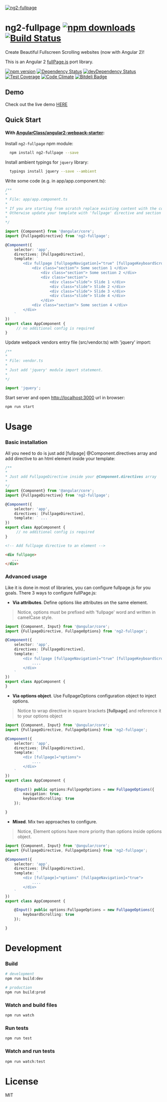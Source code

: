 [![ng2-fullpage](https://raw.githubusercontent.com/meiblorn/ng2-fullpage/develop/logo.png)](https://github.com/meiblorn/ng2-fullpage)
# ng2-fullpage [![npm downloads](https://img.shields.io/npm/dm/ng2-fullpage.svg)](https://npmjs.org/ng2-fullpage)[![Build Status](https://travis-ci.org/meiblorn/ng2-fullpage.svg?branch=master)](https://travis-ci.org/meiblorn/ng2-fullpage)
Create Beautiful Fullscreen Scrolling websites (now with Angular 2)!

This is an Angular 2 [fullPage.js](https://github.com/alvarotrigo/fullPage.js) port library.
  
[![npm version](https://badge.fury.io/js/ng2-fullpage.svg)](https://badge.fury.io/js/ng2-fullpage)
[![Dependency Status](https://david-dm.org/meiblorn/ng2-fullpage.svg)](https://david-dm.org/meiblorn/ng2-fullpage)
[![devDependency Status](https://david-dm.org/meiblorn/ng2-fullpage/dev-status.svg)](https://david-dm.org/meiblorn/ng2-fullpage#info=devDependencies)
[![Test Coverage](https://codeclimate.com/github/meiblorn/ng2-fullpage/badges/coverage.svg)](https://codeclimate.com/github/meiblorn/ng2-fullpage/coverage)
[![Code Climate](https://codeclimate.com/github/meiblorn/ng2-fullpage/badges/gpa.svg)](https://codeclimate.com/github/meiblorn/ng2-fullpage)
[![Bitdeli Badge](https://d2weczhvl823v0.cloudfront.net/meiblorn/ng2-fullpage/trend.png)](https://bitdeli.com/free "Bitdeli Badge")

## Demo

Check out the live demo [HERE](http://meiblorn.github.io/ng2-fullpage)

## Quick Start

#### With [AngularClass/angular2-webpack-starter](https://github.com/AngularClass/angular2-webpack-starter):
Install `ng2-fullpage` npm module:
```bash
  npm install ng2-fullpage --save
```  
Install ambient typings for `jquery` library:
```bash
  typings install jquery --save --ambient
```
Write some code (e.g. in app/app.component.ts):
```typescript
/**
* 
* File: app/app.component.ts
* 
* If you are starting from scratch replace existing content with the code below
* Otherwise update your template with 'fullpage' directive and section div-blocks.
* 
*/

import {Component} from '@angular/core';
import {FullpageDirective} from 'ng2-fullpage';

@Component({
    selector: 'app',
    directives: [FullpageDirective],
    template: `
        <div fullpage [fullpageNavigation]="true" [fullpageKeyboardScrolling]="true">
            <div class="section"> Some section 1 </div>
                <div class="section"> Some section 2 </div>
                <div class="section">
                    <div class="slide"> Slide 1 </div>
                    <div class="slide"> Slide 2 </div>
                    <div class="slide"> Slide 3 </div>
                    <div class="slide"> Slide 4 </div>
                </div>
            <div class="section"> Some section 4 </div>
        </div>
    `
})
export class AppComponent {
     // no additional config is required
}
```
Update webpack vendors entry file (src/vendor.ts) with 'jquery' import:

```typescript
/**
* 
* File: vendor.ts
* 
* Just add 'jquery' module import statement.
* 
*/

import 'jquery';

```

Start server and open [http://localhost:3000](http://localhost:3000) url in browser:
```bash
npm run start
```

# Usage

### Basic installation

All you need to do is just add [fullpage] @Component.directives array 
and add directive to an html element inside your template:

```typescript
/**
* 
* Just add FullpageDirective inside your @Component.directives array
* 
*/
import {Component} from '@angular/core';
import {FullpageDirective} from 'ng2-fullpage';

@Component({
    selector: 'app',
    directives: [FullpageDirective],
    template: ` ... `
})
export class AppComponent {
     // no additional config is required
}
```

```html
<!-- Add fullpage directive to an element -->

<div fullpage>
   ...
</div>
```

### Advanced usage

Like it is done in most of libraries, you can configure fullpage.js for you goals.
There 3 ways to configure fullPage.js:

- **Via attributes**. Define options like attributes on the same element. 
> Notice, options must be prefixed with 'fullpage' word and written in camelCase style.

```typescript
import {Component, Input} from '@angular/core';
import {FullpageDirective, FullpageOptions} from 'ng2-fullpage';

@Component({
    selector: 'app',
    directives: [FullpageDirective],
    template: `
        <div fullpage [fullpageNavigation]="true" [fullpageKeyboardScrolling]="true">
            ....
        </div>  
    `
})
export class AppComponent {
}
```
- **Via options object**. Use FullpageOptions configuration object to inject options. 
> Notice to wrap directive in square brackets **[fullpage]** and reference it to your options object

```typescript
import {Component, Input} from '@angular/core';
import {FullpageDirective, FullpageOptions} from 'ng2-fullpage';

@Component({
    selector: 'app',
    directives: [FullpageDirective],
    template: `
        <div [fullpage]="options">
            ....
        </div>
    `
})
export class AppComponent {

    @Input() public options:FullpageOptions = new FullpageOptions({
        navigation: true,
        keyboardScrolling: true
    });

}
```
- **Mixed**. Mix two approaches to configure. 
> Notice, Element options have more priority than options inside options object.

```typescript
import {Component, Input} from '@angular/core';
import {FullpageDirective, FullpageOptions} from 'ng2-fullpage';

@Component({
    selector: 'app',
    directives: [FullpageDirective],
    template: `
        <div [fullpage]="options" [fullpageNavigation]="true">
            ....
        </div>
    `
})
export class AppComponent {

    @Input() public options:FullpageOptions = new FullpageOptions({
        keyboardScrolling: true
    });

}
```

# Development

### Build
```bash
# development
npm run build:dev

# production
npm run build:prod
```
### Watch and build files
```bash
npm run watch
```
### Run tests
```bash
npm run test
```
### Watch and run tests
```bash
npm run watch:test
```

# License

MIT
